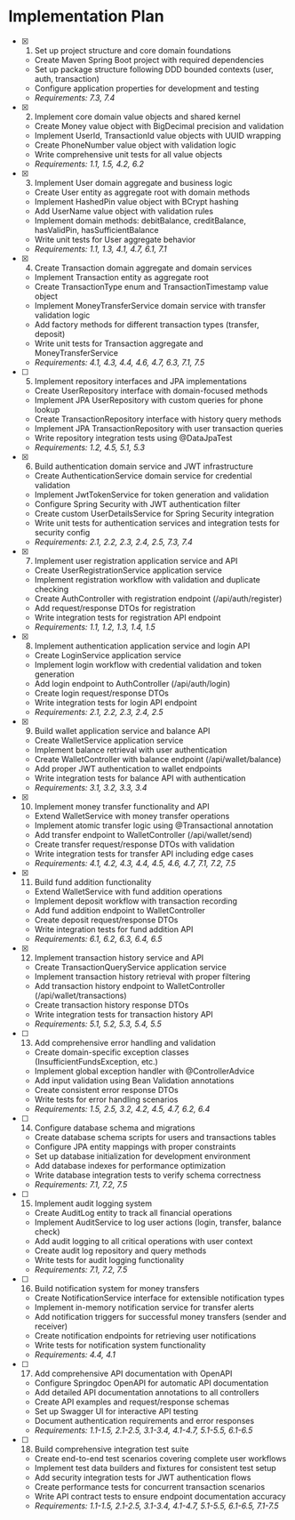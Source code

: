 # Implementation Plan

- [x] 1. Set up project structure and core domain foundations

  - Create Maven Spring Boot project with required dependencies
  - Set up package structure following DDD bounded contexts (user, auth, transaction)
  - Configure application properties for development and testing
  - _Requirements: 7.3, 7.4_

- [x] 2. Implement core domain value objects and shared kernel

  - Create Money value object with BigDecimal precision and validation
  - Implement UserId, TransactionId value objects with UUID wrapping
  - Create PhoneNumber value object with validation logic
  - Write comprehensive unit tests for all value objects
  - _Requirements: 1.1, 1.5, 4.2, 6.2_

- [x] 3. Implement User domain aggregate and business logic

  - Create User entity as aggregate root with domain methods
  - Implement HashedPin value object with BCrypt hashing
  - Add UserName value object with validation rules
  - Implement domain methods: debitBalance, creditBalance, hasValidPin, hasSufficientBalance
  - Write unit tests for User aggregate behavior
  - _Requirements: 1.1, 1.3, 4.1, 4.7, 6.1, 7.1_

- [x] 4. Create Transaction domain aggregate and domain services

  - Implement Transaction entity as aggregate root
  - Create TransactionType enum and TransactionTimestamp value object
  - Implement MoneyTransferService domain service with transfer validation logic
  - Add factory methods for different transaction types (transfer, deposit)
  - Write unit tests for Transaction aggregate and MoneyTransferService
  - _Requirements: 4.1, 4.3, 4.4, 4.6, 4.7, 6.3, 7.1, 7.5_

- [ ] 5. Implement repository interfaces and JPA implementations

  - Create UserRepository interface with domain-focused methods
  - Implement JPA UserRepository with custom queries for phone lookup
  - Create TransactionRepository interface with history query methods
  - Implement JPA TransactionRepository with user transaction queries
  - Write repository integration tests using @DataJpaTest
  - _Requirements: 1.2, 4.5, 5.1, 5.3_

- [x] 6. Build authentication domain service and JWT infrastructure

  - Create AuthenticationService domain service for credential validation
  - Implement JwtTokenService for token generation and validation
  - Configure Spring Security with JWT authentication filter
  - Create custom UserDetailsService for Spring Security integration
  - Write unit tests for authentication services and integration tests for security config
  - _Requirements: 2.1, 2.2, 2.3, 2.4, 2.5, 7.3, 7.4_

- [x] 7. Implement user registration application service and API

  - Create UserRegistrationService application service
  - Implement registration workflow with validation and duplicate checking
  - Create AuthController with registration endpoint (/api/auth/register)
  - Add request/response DTOs for registration
  - Write integration tests for registration API endpoint
  - _Requirements: 1.1, 1.2, 1.3, 1.4, 1.5_

- [x] 8. Implement authentication application service and login API

  - Create LoginService application service
  - Implement login workflow with credential validation and token generation
  - Add login endpoint to AuthController (/api/auth/login)
  - Create login request/response DTOs
  - Write integration tests for login API endpoint
  - _Requirements: 2.1, 2.2, 2.3, 2.4, 2.5_

- [x] 9. Build wallet application service and balance API

  - Create WalletService application service
  - Implement balance retrieval with user authentication
  - Create WalletController with balance endpoint (/api/wallet/balance)
  - Add proper JWT authentication to wallet endpoints
  - Write integration tests for balance API with authentication
  - _Requirements: 3.1, 3.2, 3.3, 3.4_

- [x] 10. Implement money transfer functionality and API

  - Extend WalletService with money transfer operations
  - Implement atomic transfer logic using @Transactional annotation
  - Add transfer endpoint to WalletController (/api/wallet/send)
  - Create transfer request/response DTOs with validation
  - Write integration tests for transfer API including edge cases
  - _Requirements: 4.1, 4.2, 4.3, 4.4, 4.5, 4.6, 4.7, 7.1, 7.2, 7.5_

- [x] 11. Build fund addition functionality

  - Extend WalletService with fund addition operations
  - Implement deposit workflow with transaction recording
  - Add fund addition endpoint to WalletController
  - Create deposit request/response DTOs
  - Write integration tests for fund addition API
  - _Requirements: 6.1, 6.2, 6.3, 6.4, 6.5_

- [x] 12. Implement transaction history service and API

  - Create TransactionQueryService application service
  - Implement transaction history retrieval with proper filtering
  - Add transaction history endpoint to WalletController (/api/wallet/transactions)
  - Create transaction history response DTOs
  - Write integration tests for transaction history API
  - _Requirements: 5.1, 5.2, 5.3, 5.4, 5.5_

- [ ] 13. Add comprehensive error handling and validation

  - Create domain-specific exception classes (InsufficientFundsException, etc.)
  - Implement global exception handler with @ControllerAdvice
  - Add input validation using Bean Validation annotations
  - Create consistent error response DTOs
  - Write tests for error handling scenarios
  - _Requirements: 1.5, 2.5, 3.2, 4.2, 4.5, 4.7, 6.2, 6.4_

- [ ] 14. Configure database schema and migrations

  - Create database schema scripts for users and transactions tables
  - Configure JPA entity mappings with proper constraints
  - Set up database initialization for development environment
  - Add database indexes for performance optimization
  - Write database integration tests to verify schema correctness
  - _Requirements: 7.1, 7.2, 7.5_

- [ ] 15. Implement audit logging system

  - Create AuditLog entity to track all financial operations
  - Implement AuditService to log user actions (login, transfer, balance check)
  - Add audit logging to all critical operations with user context
  - Create audit log repository and query methods
  - Write tests for audit logging functionality
  - _Requirements: 7.1, 7.2, 7.5_

- [ ] 16. Build notification system for money transfers

  - Create NotificationService interface for extensible notification types
  - Implement in-memory notification service for transfer alerts
  - Add notification triggers for successful money transfers (sender and receiver)
  - Create notification endpoints for retrieving user notifications
  - Write tests for notification system functionality
  - _Requirements: 4.4, 4.1_

- [ ] 17. Add comprehensive API documentation with OpenAPI

  - Configure Springdoc OpenAPI for automatic API documentation
  - Add detailed API documentation annotations to all controllers
  - Create API examples and request/response schemas
  - Set up Swagger UI for interactive API testing
  - Document authentication requirements and error responses
  - _Requirements: 1.1-1.5, 2.1-2.5, 3.1-3.4, 4.1-4.7, 5.1-5.5, 6.1-6.5_

- [ ] 18. Build comprehensive integration test suite
  - Create end-to-end test scenarios covering complete user workflows
  - Implement test data builders and fixtures for consistent test setup
  - Add security integration tests for JWT authentication flows
  - Create performance tests for concurrent transaction scenarios
  - Write API contract tests to ensure endpoint documentation accuracy
  - _Requirements: 1.1-1.5, 2.1-2.5, 3.1-3.4, 4.1-4.7, 5.1-5.5, 6.1-6.5, 7.1-7.5_
